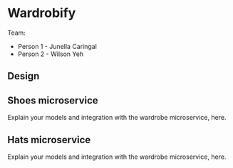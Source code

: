 # Wardrobify

Team:

* Person 1 - Junella Caringal
* Person 2 - Wilson Yeh

## Design

## Shoes microservice

Explain your models and integration with the wardrobe
microservice, here.

## Hats microservice

Explain your models and integration with the wardrobe
microservice, here.
